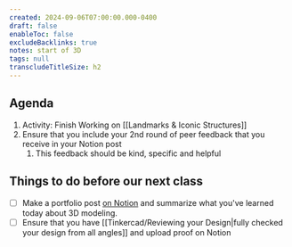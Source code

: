 ```yaml
---
created: 2024-09-06T07:00:00.000-0400
draft: false
enableToc: false
excludeBacklinks: true
notes: start of 3D
tags: null
transcludeTitleSize: h2
---
```


## Agenda
1. Activity: Finish Working on [[Landmarks & Iconic Structures]]
2. Ensure that you include your 2nd round of peer feedback that you receive in your Notion post
	1. This feedback should be kind, specific and helpful

## Things to do before our next class
- [ ] Make a portfolio post [on Notion](https://notion.so) and summarize what you've learned today about 3D modeling.
- [ ] Ensure that you have [[Tinkercad/Reviewing your Design|fully checked your design from all angles]] and upload proof on Notion